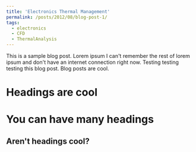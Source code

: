 ```yaml
---
title: 'Electronics Thermal Management'
permalink: /posts/2012/08/blog-post-1/
tags:
  - electronics
  - CFD
  - ThermalAnalysis
---
```


This is a sample blog post. Lorem ipsum I can't remember the rest of lorem ipsum and don't have an internet connection right now. Testing testing testing this blog post. Blog posts are cool.

Headings are cool
======

You can have many headings
======

Aren't headings cool?
------
